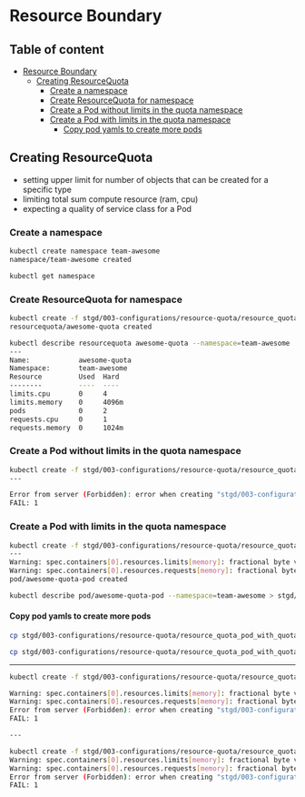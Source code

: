 # Resource Boundary

## Table of content  <!-- omit in toc -->

- [Resource Boundary](#resource-boundary)
  - [Creating ResourceQuota](#creating-resourcequota)
    - [Create a namespace](#create-a-namespace)
    - [Create ResourceQuota for namespace](#create-resourcequota-for-namespace)
    - [Create a Pod without limits in the quota namespace](#create-a-pod-without-limits-in-the-quota-namespace)
    - [Create a Pod with limits in the quota namespace](#create-a-pod-with-limits-in-the-quota-namespace)
      - [Copy pod yamls to create more pods](#copy-pod-yamls-to-create-more-pods)

## Creating ResourceQuota

- setting upper limit for number of objects that can be created for a specific type
- limiting total sum compute resource (ram, cpu)
- expecting a quality of service class for a Pod

### Create a namespace

```bash
kubectl create namespace team-awesome
namespace/team-awesome created

kubectl get namespace
```

### Create ResourceQuota for namespace

```bash
kubectl create -f stgd/003-configurations/resource-quota/resource_quota_awesome_quota.yaml --namespace=team-awesome
resourcequota/awesome-quota created

kubectl describe resourcequota awesome-quota --namespace=team-awesome
---
Name:            awesome-quota
Namespace:       team-awesome
Resource         Used  Hard
--------         ----  ----
limits.cpu       0     4
limits.memory    0     4096m
pods             0     2
requests.cpu     0     1
requests.memory  0     1024m
```

### Create a Pod without limits in the quota namespace

```bash
kubectl create -f stgd/003-configurations/resource-quota/resource_quota_pod_no_quota.yaml --namespace=team-awesome
---

Error from server (Forbidden): error when creating "stgd/003-configurations/resource-quota/resource_quota_pod_no_quota.yaml": pods "awesome-quota-pod" is forbidden: failed quota: awesome-quota: must specify limits.cpu for: awesome-quota-pod; limits.memory for: awesome-quota-pod; requests.cpu for: awesome-quota-pod; requests.memory for: awesome-quota-pod
FAIL: 1

```

### Create a Pod with limits in the quota namespace

```bash
kubectl create -f stgd/003-configurations/resource-quota/resource_quota_pod_with_quota.yaml --namespace=team-awesome
---
Warning: spec.containers[0].resources.limits[memory]: fractional byte value "1024m" is invalid, must be an integer
Warning: spec.containers[0].resources.requests[memory]: fractional byte value "512m" is invalid, must be an integer
pod/awesome-quota-pod created
```

```bash
kubectl describe pod/awesome-quota-pod --namespace=team-awesome > stgd/003-configurations/resource-quota/resource_quota_pod_with_quota.txt
```

#### Copy pod yamls to create more pods

```bash
cp stgd/003-configurations/resource-quota/resource_quota_pod_with_quota.yaml stgd/003-configurations/resource-quota/resource_quota_pod_2_with_quota.yaml

cp stgd/003-configurations/resource-quota/resource_quota_pod_with_quota.yaml stgd/003-configurations/resource-quota/resource_quota_pod_3_with_quota.yaml
```

---

```bash
kubectl create -f stgd/003-configurations/resource-quota/resource_quota_pod_2_with_quota.yaml --namespace=team-awesome

Warning: spec.containers[0].resources.limits[memory]: fractional byte value "1024m" is invalid, must be an integer
Warning: spec.containers[0].resources.requests[memory]: fractional byte value "512m" is invalid, must be an integer
Error from server (Forbidden): error when creating "stgd/003-configurations/resource-quota/resource_quota_pod_2_with_quota.yaml": pods "awesome-quota-pod-2" is forbidden: exceeded quota: awesome-quota, requested: pods=1,requests.cpu=500m,requests.memory=512m, used: pods=2,requests.cpu=1,requests.memory=1024m, limited: pods=2,requests.cpu=1,requests.memory=1024m
FAIL: 1

---

kubectl create -f stgd/003-configurations/resource-quota/resource_quota_pod_3_with_quota.yaml --namespace=team-awesome
Warning: spec.containers[0].resources.limits[memory]: fractional byte value "1024m" is invalid, must be an integer
Warning: spec.containers[0].resources.requests[memory]: fractional byte value "512m" is invalid, must be an integer
Error from server (Forbidden): error when creating "stgd/003-configurations/resource-quota/resource_quota_pod_3_with_quota.yaml": pods "awesome-quota-pod-3" is forbidden: exceeded quota: awesome-quota, requested: pods=1,requests.cpu=500m,requests.memory=512m, used: pods=2,requests.cpu=1,requests.memory=1024m, limited: pods=2,requests.cpu=1,requests.memory=1024m
FAIL: 1
```

